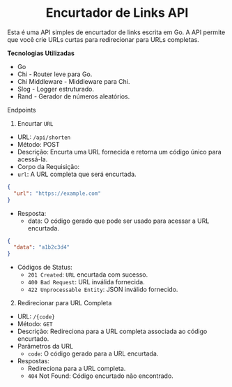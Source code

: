<h1 align="center">Encurtador de Links API</h1>
<p>
  Esta é uma API simples de encurtador de links escrita em Go. A API permite que você crie URLs curtas para redirecionar para URLs completas.
</p>


<strong>
Tecnologias Utilizadas  
</strong>

- Go
- Chi - Router leve para Go.
- Chi Middleware - Middleware para Chi.
- Slog - Logger estruturado.
- Rand - Gerador de números aleatórios.

Endpoints
1. Encurtar `URL`
- URL: `/api/shorten`
- Método: POST
- Descrição: Encurta uma URL fornecida e retorna um código único para acessá-la.
- Corpo da Requisição:
- `url`: A URL completa que será encurtada.

```json
{
  "url": "https://example.com"
}
```

- Resposta:
  - data: O código gerado que pode ser usado para acessar a URL encurtada.
```json
{
  "data": "a1b2c3d4"
}

```


- Códigos de Status:
  - `201 Created`: `URL` encurtada com sucesso.
  - `400 Bad Request`: URL inválida fornecida.
  - `422 Unprocessable Entity`: JSON inválido fornecido.
 
2. Redirecionar para URL Completa
- URL: `/{code}`
- Método: `GET`
- Descrição: Redireciona para a URL completa associada ao código encurtado.
- Parâmetros da URL
  - `code`: O código gerado para a URL encurtada.
- Respostas:
  - Redireciona para a URL completa.
  - `404` Not Found: Código encurtado não encontrado.

